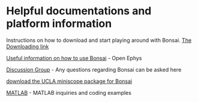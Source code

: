 # Helpful documentations and platform information 
Instructions on how to download and start playing around with Bonsai. 
[The Downloading link](https://bonsai-rx.org//docs/installation/) 

[Useful information on how to use Bonsai](http://www.open-ephys.org/bonsai/) - Open Ephys

[Discussion Group](https://groups.google.com/forum/#!forum/bonsai-users) - Any questions regarding Bonsai can be asked here

[download the UCLA miniscope package for Bonsai](https://github.com/jonnew/Bonsai.Miniscope ) 



[MATLAB](https://www.mathworks.com/matlabcentral/answers/index) - MATLAB inquiries and coding examples 

